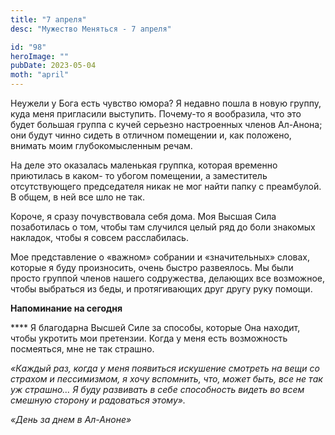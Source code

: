 ```yaml
---
title: "7 апреля"
desc: "Мужество Меняться - 7 апреля"

id: "98"
heroImage: ""
pubDate: 2023-05-04
moth: "april"
---
```


Неужели у Бога есть чувство юмора? Я недавно пошла в новую группу, куда меня
пригласили выступить. Почему-то я вообразила, что это будет большая группа с
кучей серьезно настроенных членов Ал-Анона; они будут чинно сидеть в отличном
помещении и, как положено, внимать моим глубокомысленным речам.

На деле это оказалась маленькая группка, которая временно приютилась в каком-
то убогом помещении, а заместитель отсутствующего председателя никак не мог
найти папку с преамбулой. В общем, в ней все шло не так.

Короче, я сразу почувствовала себя дома. Моя Высшая Сила позаботилась о том,
чтобы там случился целый ряд до боли знакомых накладок, чтобы я совсем
расслабилась.

Мое представление о «важном» собрании и «значительных» словах, которые я буду
произносить, очень быстро развеялось. Мы были просто группой членов нашего
содружества, делающих все возможное, чтобы выбраться из беды, и протягивающих
друг другу руку помощи.

**Напоминание на сегодня**

\*\*\*\* Я благодарна Высшей Силе за способы, которые Она находит, чтобы укротить
мои претензии. Когда у меня есть возможность посмеяться, мне не так страшно.

_«Каждый раз, когда у меня появиться искушение смотреть на вещи со страхом и
пессимизмом, я хочу вспомнить, что, может быть, все не так уж страшно… Я буду
развивать в себе способность видеть во всем смешную сторону и радоваться
этому»._

_«День за днем в Ал-Аноне»_
